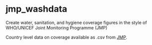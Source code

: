 # jmp_washdata
Create water, sanitation, and hygiene coverage figures in the style of WHO/UNICEF Joint Monitoring Programme (JMP)

Country level data on coverage available as .csv from [JMP](https://washdata.org/data).



